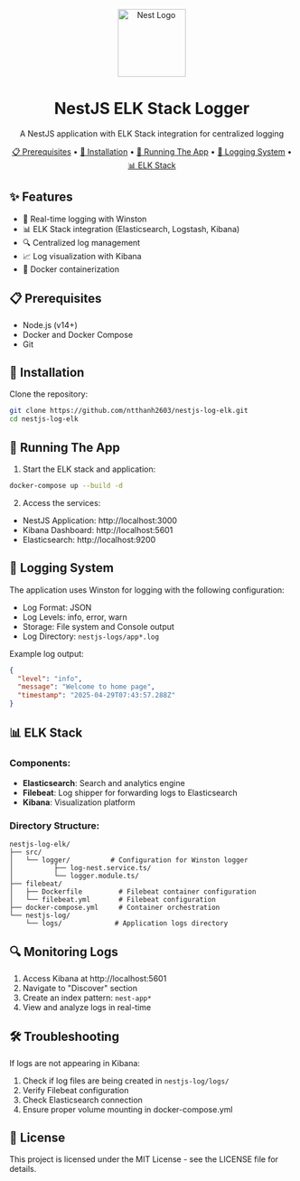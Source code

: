 <p align="center">
  <a href="http://nestjs.com/" target="blank"><img src="https://nestjs.com/img/logo-small.svg" width="120" alt="Nest Logo" /></a>
</p>

<h1 align="center">NestJS ELK Stack Logger</h1>

<p align="center">
  A NestJS application with ELK Stack integration for centralized logging
</p>

<p align="center">
  <a href="#prerequisites">📋 Prerequisites</a> •
  <a href="#installation">🔧 Installation</a> •
  <a href="#running-the-app">🚀 Running The App</a> •
  <a href="#logging-system">📝 Logging System</a> •
  <a href="#elk-stack">📊 ELK Stack</a>
</p>

## ✨ Features

- 🔄 Real-time logging with Winston
- 📊 ELK Stack integration (Elasticsearch, Logstash, Kibana)
- 🔍 Centralized log management
- 📈 Log visualization with Kibana
- 🐳 Docker containerization

## 📋 Prerequisites

- Node.js (v14+)
- Docker and Docker Compose
- Git

## 🔧 Installation

Clone the repository:

```bash
git clone https://github.com/ntthanh2603/nestjs-log-elk.git
cd nestjs-log-elk
```


## 🚀 Running The App

1. Start the ELK stack and application:

```bash
docker-compose up --build -d
```

2. Access the services:

- NestJS Application: http://localhost:3000
- Kibana Dashboard: http://localhost:5601
- Elasticsearch: http://localhost:9200

## 📝 Logging System

The application uses Winston for logging with the following configuration:

- Log Format: JSON
- Log Levels: info, error, warn
- Storage: File system and Console output
- Log Directory: `nestjs-logs/app*.log`

Example log output:

```json
{
  "level": "info",
  "message": "Welcome to home page",
  "timestamp": "2025-04-29T07:43:57.288Z"
}
```

## 📊 ELK Stack

### Components:

- **Elasticsearch**: Search and analytics engine
- **Filebeat**: Log shipper for forwarding logs to Elasticsearch
- **Kibana**: Visualization platform

### Directory Structure:

```
nestjs-log-elk/
├── src/
│   └── logger/          # Configuration for Winston logger
│          ├── log-nest.service.ts/   
│          └── logger.module.ts/        
├── filebeat/
│   ├── Dockerfile         # Filebeat container configuration
│   └── filebeat.yml       # Filebeat configuration
├── docker-compose.yml     # Container orchestration
└── nestjs-log/
    └── logs/             # Application logs directory
```

## 🔍 Monitoring Logs

1. Access Kibana at http://localhost:5601
2. Navigate to "Discover" section
3. Create an index pattern: `nest-app*`
4. View and analyze logs in real-time

## 🛠 Troubleshooting

If logs are not appearing in Kibana:

1. Check if log files are being created in `nestjs-log/logs/`
2. Verify Filebeat configuration
3. Check Elasticsearch connection
4. Ensure proper volume mounting in docker-compose.yml

## 📜 License

This project is licensed under the MIT License - see the LICENSE file for details.
